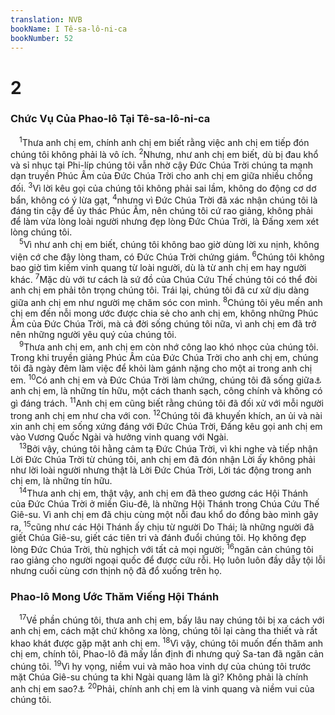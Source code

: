 ```yaml
---
translation: NVB
bookName: I Tê-sa-lô-ni-ca 
bookNumber: 52
---
```


<div class="title"><h1>2</h1><h3>Chức Vụ Của Phao-lô Tại Tê-sa-lô-ni-ca </h3></div>
<span class="verse 1te_2_1"> <sup>1</sup>Thưa anh chị em, chính anh chị em biết rằng việc anh chị em tiếp đón chúng tôi không phải là vô ích. </span>
<span class="verse 1te_2_2"><sup>2</sup>Nhưng, như anh chị em biết, dù bị đau khổ và sỉ nhục tại Phi-líp chúng tôi vẫn nhờ cậy Đức Chúa Trời chúng ta mạnh dạn truyền Phúc Âm của Đức Chúa Trời cho anh chị em giữa nhiều chống đối. </span>
<span class="verse 1te_2_3"><sup>3</sup>Vì lời kêu gọi của chúng tôi không phải sai lầm, không do động cơ dơ bẩn, không có ý lừa gạt, </span>
<span class="verse 1te_2_4"><sup>4</sup>nhưng vì Đức Chúa Trời đã xác nhận chúng tôi là đáng tin cậy để ủy thác Phúc Âm, nên chúng tôi cứ rao giảng, không phải để làm vừa lòng loài người nhưng đẹp lòng Đức Chúa Trời, là Đấng xem xét lòng chúng tôi. <br/></span>
<span class="verse 1te_2_5"> <sup>5</sup>Vì như anh chị em biết, chúng tôi không bao giờ dùng lời xu nịnh, không viện cớ che đậy lòng tham, có Đức Chúa Trời chứng giám. </span>
<span class="verse 1te_2_6"><sup>6</sup>Chúng tôi không bao giờ tìm kiếm vinh quang từ loài người, dù là từ anh chị em hay người khác. </span>
<span class="verse 1te_2_7"><sup>7</sup>Mặc dù với tư cách là sứ đồ của Chúa Cứu Thế chúng tôi có thể đòi anh chị em phải tôn trọng chúng tôi. Trái lại, chúng tôi đã cư xử dịu dàng giữa anh chị em như người mẹ chăm sóc con mình. </span>
<span class="verse 1te_2_8"><sup>8</sup>Chúng tôi yêu mến anh chị em đến nỗi mong ước được chia sẻ cho anh chị em, không những Phúc Âm của Đức Chúa Trời, mà cả đời sống chúng tôi nữa, vì anh chị em đã trở nên những người yêu quý của chúng tôi. <br/></span>
<span class="verse 1te_2_9"> <sup>9</sup>Thưa anh chị em, anh chị em còn nhớ công lao khó nhọc của chúng tôi. Trong khi truyền giảng Phúc Âm của Đức Chúa Trời cho anh chị em, chúng tôi đã ngày đêm làm việc để khỏi làm gánh nặng cho một ai trong anh chị em. </span>
<span class="verse 1te_2_10"><sup>10</sup>Có anh chị em và Đức Chúa Trời làm chứng, chúng tôi đã sống giữa<a data-toggle="tooltip" data-placement="bottom" title="Ctd: chúng tôi đối với anh chị em">⚓</a> anh chị em, là những tín hữu, một cách thanh sạch, công chính và không có gì đáng trách. </span>
<span class="verse 1te_2_11"><sup>11</sup>Anh chị em cũng biết rằng chúng tôi đã đối xử với mỗi người trong anh chị em như cha với con. </span>
<span class="verse 1te_2_12"><sup>12</sup>Chúng tôi đã khuyến khích, an ủi và nài xin anh chị em sống xứng đáng với Đức Chúa Trời, Đấng kêu gọi anh chị em vào Vương Quốc Ngài và hưởng vinh quang với Ngài. <br/></span>
<span class="verse 1te_2_13"> <sup>13</sup>Bởi vậy, chúng tôi hằng cảm tạ Đức Chúa Trời, vì khi nghe và tiếp nhận Lời Đức Chúa Trời từ chúng tôi, anh chị em đã đón nhận Lời ấy không phải như lời loài người nhưng thật là Lời Đức Chúa Trời, Lời tác động trong anh chị em, là những tín hữu. <br/></span>
<span class="verse 1te_2_14"> <sup>14</sup>Thưa anh chị em, thật vậy, anh chị em đã theo gương các Hội Thánh của Đức Chúa Trời ở miền Giu-đê, là những Hội Thánh trong Chúa Cứu Thế Giê-su. Vì anh chị em đã chịu cùng một nỗi đau khổ do đồng bào mình gây ra, </span>
<span class="verse 1te_2_15"><sup>15</sup>cũng như các Hội Thánh ấy chịu từ người Do Thái; là những người đã giết Chúa Giê-su, giết các tiên tri và đánh đuổi chúng tôi. Họ không đẹp lòng Đức Chúa Trời, thù nghịch với tất cả mọi người; </span>
<span class="verse 1te_2_16"><sup>16</sup>ngăn cản chúng tôi rao giảng cho người ngoại quốc để được cứu rỗi. Họ luôn luôn đầy dẫy tội lỗi nhưng cuối cùng cơn thịnh nộ đã đổ xuống trên họ. <br/></span>
<div class="title"><h3>Phao-lô Mong Ước Thăm Viếng Hội Thánh </h3></div>
<span class="verse 1te_2_17"> <sup>17</sup>Về phần chúng tôi, thưa anh chị em, bấy lâu nay chúng tôi bị xa cách với anh chị em, cách mặt chứ không xa lòng, chúng tôi lại càng tha thiết và rất khao khát được gặp mặt anh chị em. </span>
<span class="verse 1te_2_18"><sup>18</sup>Vì vậy, chúng tôi muốn đến thăm anh chị em, chính tôi, Phao-lô đã mấy lần định đi nhưng quỷ Sa-tan đã ngăn cản chúng tôi. </span>
<span class="verse 1te_2_19"><sup>19</sup>Vì hy vọng, niềm vui và mão hoa vinh dự của chúng tôi trước mặt Chúa Giê-su chúng ta khi Ngài quang lâm là gì? Không phải là chính anh chị em sao?<a data-toggle="tooltip" data-placement="bottom" title="Ctd: Vì hy vọng, niềm vui và mão hoa vinh dự của chúng tôi vốn là gì? Không phải chính anh chị em trước mặt Chúa Giê-su chúng ta khi Ngài quang lâm sao?">⚓</a></span>
<span class="verse 1te_2_20"><sup>20</sup>Phải, chính anh chị em là vinh quang và niềm vui của chúng tôi. <br/></span>
